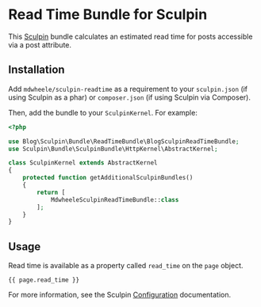 # Read Time Bundle for Sculpin

This [Sculpin](https://sculpin.io/) bundle calculates an estimated read time for posts accessible via a post attribute.

## Installation

Add `mdwheele/sculpin-readtime` as a requirement to your `sculpin.json` (if using Sculpin as a phar) or `composer.json` (if using Sculpin via Composer).

Then, add the bundle to your `SculpinKernel`. For example:

``` php
<?php

use Blog\Sculpin\Bundle\ReadTimeBundle\BlogSculpinReadTimeBundle;
use Sculpin\Bundle\SculpinBundle\HttpKernel\AbstractKernel;

class SculpinKernel extends AbstractKernel
{
    protected function getAdditionalSculpinBundles()
    {
        return [
            MdwheeleSculpinReadTimeBundle::class
        ];
    }
}
```

## Usage

Read time is available as a property called `read_time` on the `page` object.

```
{{ page.read_time }}
```

For more information, see the Sculpin [Configuration](https://sculpin.io/documentation/extending-sculpin/configuration/) documentation.
